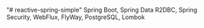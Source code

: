 "# reactive-spring-simple" 
Spring Boot, Spring Data R2DBC, Spring Security, WebFlux, FlyWay, PostgreSQL, Lombok
